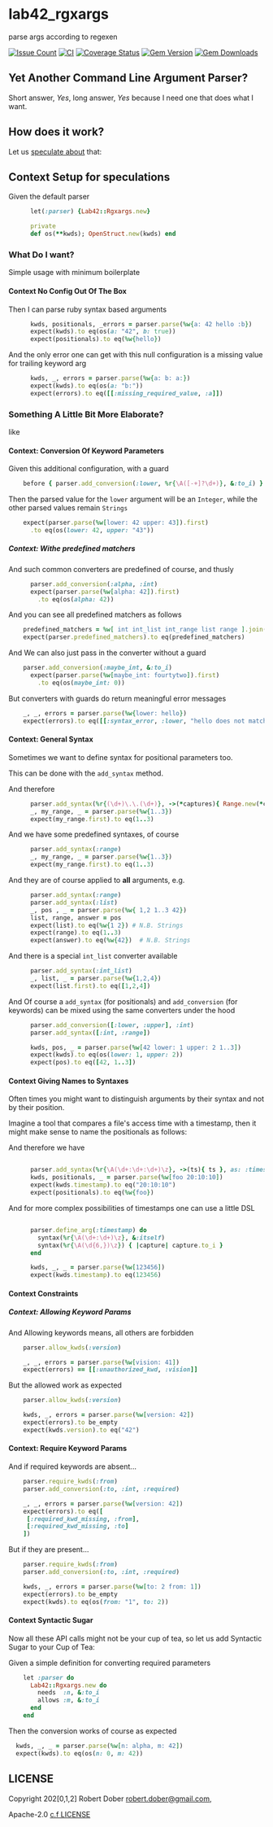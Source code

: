# lab42_rgxargs

parse args according to regexen

[![Issue Count](https://codeclimate.com/github/RobertDober/lab42_rgxargs/badges/issue_count.svg)](https://codeclimate.com/github/RobertDober/lab42_rgxargs)
[![CI](https://github.com/robertdober/lab42_rgxargs/workflows/CI/badge.svg)](https://github.com/robertdober/lab42_rgxargs/actions)
[![Coverage Status](https://coveralls.io/repos/github/RobertDober/lab42_rgxargs/badge.svg?branch=master)](https://coveralls.io/github/RobertDober/lab42_rgxargs?branch=master)
[![Gem Version](https://badge.fury.io/rb/lab42_rgxargs.svg)](http://badge.fury.io/rb/lab42_rgxargs)
[![Gem Downloads](https://img.shields.io/gem/dt/lab42_rgxargs.svg)](https://rubygems.org/gems/lab42_rgxargs)
<!--
     [![Code Climate](https://codeclimate.com/github/RobertDober/lab42_streams/badges/gpa.svg)](https://codeclimate.com/github/RobertDober/lab42_streams)
  [![Issue Count](https://codeclimate.com/github/RobertDober/lab42_streams/badges/issue_count.svg)](https://codeclimate.com/github/RobertDober/lab42_streams)
  [![Test Coverage](https://codeclimate.com/github/RobertDober/lab42_streams/badges/coverage.svg)](https://codeclimate.com/github/RobertDober/lab42_streams)
-->


## Yet Another Command Line Argument Parser?

Short answer, _Yes_, long answer, _Yes_ because I need one
that does what I want.

## How does it work?

Let us [speculate about](https://github.com/RobertDober/speculate_about) that:

## Context Setup for speculations

Given the default parser
```ruby
      let(:parser) {Lab42::Rgxargs.new}

      private
      def os(**kwds); OpenStruct.new(kwds) end
```
### What Do I want?

Simple usage with minimum boilerplate

#### Context No Config Out Of The Box

Then I can parse ruby syntax based arguments
```ruby
      kwds, positionals, _errors = parser.parse(%w{a: 42 hello :b})
      expect(kwds).to eq(os(a: "42", b: true))
      expect(positionals).to eq(%w{hello})
```

And the only error one can get with this null configuration is a missing value for trailing keyword arg
```ruby
      kwds, _, errors = parser.parse(%w{a: b: a:})
      expect(kwds).to eq(os(a: "b:"))
      expect(errors).to eq([[:missing_required_value, :a]])
```

### Something A Little Bit More Elaborate?

like

#### Context: Conversion Of Keyword Parameters

Given this additional configuration, with a guard
```ruby
    before { parser.add_conversion(:lower, %r{\A([-+]?\d+)}, &:to_i) }
```

Then the parsed value for the `lower` argument will be an `Integer`, while the other parsed values remain `Strings`
```ruby
    expect(parser.parse(%w[lower: 42 upper: 43]).first)
      .to eq(os(lower: 42, upper: "43"))
```

##### Context: Withe predefined matchers

And such common converters are predefined of course, and thusly
```ruby
      parser.add_conversion(:alpha, :int)
      expect(parser.parse(%w[alpha: 42]).first)
        .to eq(os(alpha: 42))
```

And you can see all predefined matchers as follows
```ruby
    predefined_matchers = %w[ int int_list int_range list range ].join("\n\t")
    expect(parser.predefined_matchers).to eq(predefined_matchers)
```

And We can also just pass in the converter without a guard
```ruby
    parser.add_conversion(:maybe_int, &:to_i)
      expect(parser.parse(%w[maybe_int: fourtytwo]).first)
        .to eq(os(maybe_int: 0))
```


But converters with guards do return meaningful error messages
```ruby
    _, _, errors = parser.parse(%w{lower: hello})
    expect(errors).to eq([[:syntax_error, :lower, "hello does not match (?-mix:\\A([-+]?\\d+))"]])
```

#### Context: General Syntax

Sometimes we want to define syntax for positional parameters too.

This can be done with the `add_syntax` method.

And therefore
```ruby
      parser.add_syntax(%r{(\d+)\.\.(\d+)}, ->(*captures){ Range.new(*captures.map(&:to_i)) })
      _, my_range, _ = parser.parse(%w{1..3})
      expect(my_range.first).to eq(1..3)
```

And we have some predefined syntaxes, of course
```ruby
      parser.add_syntax(:range)
      _, my_range, _ = parser.parse(%w{1..3})
      expect(my_range.first).to eq(1..3)
```

And they are of course applied to **all** arguments, e.g.
```ruby
      parser.add_syntax(:range)
      parser.add_syntax(:list)
      _, pos , _ = parser.parse(%w{ 1,2 1..3 42})
      list, range, answer = pos
      expect(list).to eq(%w{1 2}) # N.B. Strings
      expect(range).to eq(1..3)
      expect(answer).to eq(%w{42})  # N.B. Strings
```


And there is a special `int_list` converter available
```ruby
      parser.add_syntax(:int_list)
      _, list, _ = parser.parse(%w{1,2,4})
      expect(list.first).to eq([1,2,4])
```

And Of course a `add_syntax` (for positionals) and  `add_conversion` (for keywords) can be mixed using the same converters under the hood
```ruby
      parser.add_conversion([:lower, :upper], :int)
      parser.add_syntax([:int, :range])

      kwds, pos, _ = parser.parse(%w[42 lower: 1 upper: 2 1..3])
      expect(kwds).to eq(os(lower: 1, upper: 2))
      expect(pos).to eq([42, 1..3])
```


#### Context Giving Names to Syntaxes

Often times you might want to distinguish arguments by their syntax and not by their position.

Imagine a tool that compares a file's access time with a timestamp, then it might make sense to name
the positionals as follows:


And therefore we have
```ruby

      parser.add_syntax(%r{\A(\d+:\d+:\d+)\z}, ->(ts){ ts }, as: :timestamp)
      kwds, positionals, _ = parser.parse(%w[foo 20:10:10])
      expect(kwds.timestamp).to eq("20:10:10")
      expect(positionals).to eq(%w{foo})
```

And for more complex possibilities of timestamps one can use a little DSL
```ruby

      parser.define_arg(:timestamp) do
        syntax(%r{\A(\d+:\d+)\z}, &:itself)
        syntax(%r{\A(\d{6,})\z}) { |capture| capture.to_i }
      end

      kwds, _, _ = parser.parse(%w[123456])
      expect(kwds.timestamp).to eq(123456)
```

#### Context Constraints

##### Context: Allowing Keyword Params

And Allowing keywords means, all others are forbidden
```ruby
    parser.allow_kwds(:version)

    _, _, errors = parser.parse(%w[vision: 41])
    expect(errors) == [[:unauthorized_kwd, :vision]]
```

But the allowed work as expected
```ruby
    parser.allow_kwds(:version)

    kwds, _, errors = parser.parse(%w[version: 42])
    expect(errors).to be_empty
    expect(kwds.version).to eq("42")
```

#### Context: Require Keyword Params

And if required keywords are absent...
```ruby
    parser.require_kwds(:from)
    parser.add_conversion(:to, :int, :required)

    _, _, errors = parser.parse(%w[version: 42])
    expect(errors).to eq([
     [:required_kwd_missing, :from],
     [:required_kwd_missing, :to]
    ])
```

But if they are present...
```ruby
    parser.require_kwds(:from)
    parser.add_conversion(:to, :int, :required)

    kwds, _, errors = parser.parse(%w[to: 2 from: 1])
    expect(errors).to be_empty
    expect(kwds).to eq(os(from: "1", to: 2))
```

#### Context Syntactic Sugar

Now all these API calls might not be your cup of tea, so let us add Syntactic Sugar to your Cup of Tea:

Given a simple definition for converting required parameters
```ruby
    let :parser do
      Lab42::Rgxargs.new do
        needs  :n, &:to_i
        allows :m, &:to_i
      end
    end
```

Then the conversion works of course as expected
```ruby
  kwds, _, _ = parser.parse(%w[n: alpha, m: 42])
  expect(kwds).to eq(os(n: 0, m: 42))
```


## LICENSE

Copyright 202[0,1,2] Robert Dober robert.dober@gmail.com,

Apache-2.0 [c.f LICENSE](LICENSE)  
